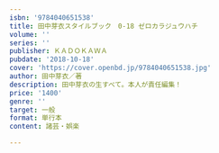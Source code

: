 ```yaml
---
isbn: '9784040651538'
title: 田中芽衣スタイルブック　0-18 ゼロカラジュウハチ
volume: ''
series: ''
publisher: ＫＡＤＯＫＡＷＡ
pubdate: '2018-10-18'
cover: 'https://cover.openbd.jp/9784040651538.jpg'
author: 田中芽衣／著
description: 田中芽衣の生すべて。本人が責任編集！
price: '1400'
genre: ''
target: 一般
format: 単行本
content: 諸芸・娯楽

---
```

